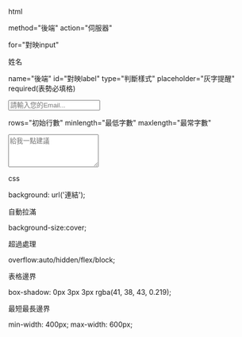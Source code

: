 html

method="後端" action="伺服器"

<form class="form-body" method="POST" action="https://formspree.io/f/mrgoonad"></form>

for="對映input"

<label for="username">姓名</label>

name="後端" id="對映label" type="判斷樣式" placeholder="灰字提醒" required(表勢必填格)

<input name="Email" id="email" type="email" class="form-control" placeholder="請輸入您的Email..." required>

rows="初始行數" minlength="最低字數" maxlength="最常字數"

<textarea name="留言" id="comment" rows="4" class="form-control" placeholder="給我一點建議" minlength="2" maxlength="50" required></textarea>

css

background: url('連結');

自動拉滿

background-size:cover;

超過處理

overflow:auto/hidden/flex/block;

表格邊界

box-shadow: 0px 3px 3px rgba(41, 38, 43, 0.219);

最短最長邊界

min-width: 400px; max-width: 600px;














